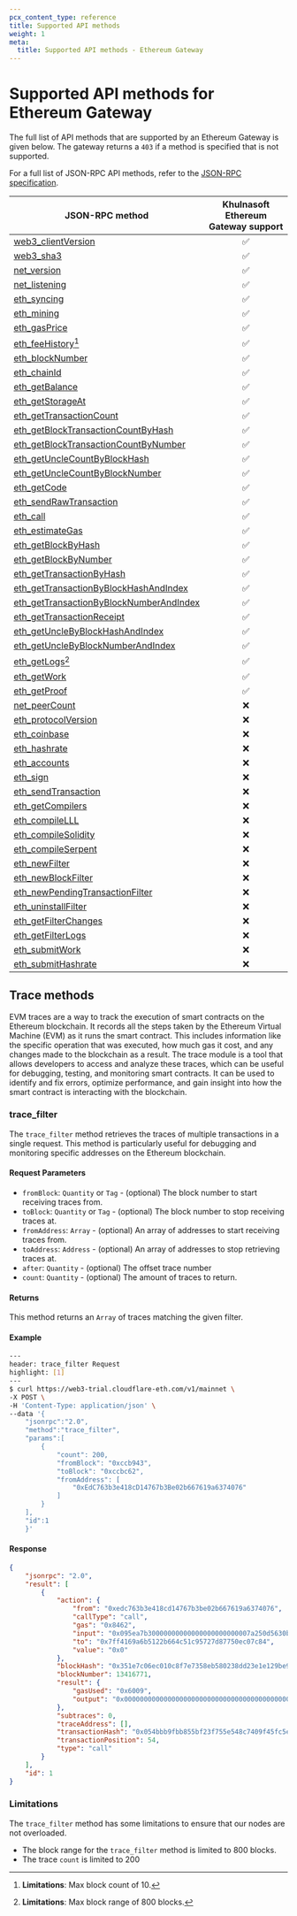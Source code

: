```yaml
---
pcx_content_type: reference
title: Supported API methods
weight: 1
meta:
  title: Supported API methods - Ethereum Gateway
---
```


# Supported API methods for Ethereum Gateway

The full list of API methods that are supported by an Ethereum Gateway
is given below. The gateway returns a `403` if a method is specified that is not
supported.

For a full list of JSON-RPC API methods, refer to the [JSON-RPC specification](https://github.com/ethereum/execution-apis).

| JSON-RPC method                         | Khulnasoft Ethereum Gateway support |
| --------------------------------------- | :----------------------------------------: |
| [web3_clientVersion](https://ethereum.org/en/developers/docs/apis/json-rpc/#web3_clientversion)                      |                     ✅                       |
| [web3_sha3](https://ethereum.org/en/developers/docs/apis/json-rpc/#web3_sha3)                               |                     ✅                       |
| [net_version](https://ethereum.org/en/developers/docs/apis/json-rpc/#net_version)                             |                     ✅                       |
| [net_listening](https://ethereum.org/en/developers/docs/apis/json-rpc/#net_listening)                           |                     ✅                       |
| [eth_syncing](https://ethereum.org/en/developers/docs/apis/json-rpc/#eth_syncing)                             |                     ✅                       |
| [eth_mining](https://ethereum.org/en/developers/docs/apis/json-rpc/#eth_mining)                              |                     ✅                       |
| [eth_gasPrice](https://ethereum.org/en/developers/docs/apis/json-rpc/#eth_gasprice)                            |                     ✅                       |
| [eth_feeHistory](https://github.com/ethereum/execution-apis)[^2]                          |                     ✅                       |
| [eth_blockNumber](https://ethereum.org/en/developers/docs/apis/json-rpc/#eth_blocknumber)                         |                     ✅                       |
| [eth_chainId](https://github.com/ethereum/execution-apis)                             |                     ✅                       |
| [eth_getBalance](https://ethereum.org/en/developers/docs/apis/json-rpc/#eth_getbalance)                          |                     ✅                       |
| [eth_getStorageAt](https://ethereum.org/en/developers/docs/apis/json-rpc/#eth_getstorageat)                       |                     ✅                      |
| [eth_getTransactionCount](https://ethereum.org/en/developers/docs/apis/json-rpc/#eth_gettransactioncount)                 |                     ✅                       |
| [eth_getBlockTransactionCountByHash](https://ethereum.org/en/developers/docs/apis/json-rpc/#eth_getblocktransactioncountbyhash)      |                     ✅                       |
| [eth_getBlockTransactionCountByNumber](https://ethereum.org/en/developers/docs/apis/json-rpc/#eth_getblocktransactioncountbynumber)    |                     ✅                       |
| [eth_getUncleCountByBlockHash](https://ethereum.org/en/developers/docs/apis/json-rpc/#eth_getunclecountbyblockhash)            |                     ✅                       |
| [eth_getUncleCountByBlockNumber](https://ethereum.org/en/developers/docs/apis/json-rpc/#eth_getunclecountbyblocknumber)          |                     ✅                       |
| [eth_getCode](https://ethereum.org/en/developers/docs/apis/json-rpc/#eth_getcode)                            |                     ✅                       |
| [eth_sendRawTransaction](https://ethereum.org/en/developers/docs/apis/json-rpc/#eth_sendrawtransaction)                  |                     ✅                       |
| [eth_call](https://ethereum.org/en/developers/docs/apis/json-rpc/#eth_call)                                |                     ✅                       |
| [eth_estimateGas](https://ethereum.org/en/developers/docs/apis/json-rpc/#eth_estimategas)                         |                     ✅                       |
| [eth_getBlockByHash](https://ethereum.org/en/developers/docs/apis/json-rpc/#eth_getblockbyhash)                      |                     ✅                       |
| [eth_getBlockByNumber](https://ethereum.org/en/developers/docs/apis/json-rpc/#eth_getblockbynumber)                    |                     ✅                       |
| [eth_getTransactionByHash](https://ethereum.org/en/developers/docs/apis/json-rpc/#eth_gettransactionbyhash)                |                     ✅                       |
| [eth_getTransactionByBlockHashAndIndex](https://ethereum.org/en/developers/docs/apis/json-rpc/#eth_gettransactionbyblockhashandindex)   |                     ✅                      |
| [eth_getTransactionByBlockNumberAndIndex](https://ethereum.org/en/developers/docs/apis/json-rpc/#eth_gettransactionbyblocknumberandindex) |                     ✅                       |
| [eth_getTransactionReceipt](https://ethereum.org/en/developers/docs/apis/json-rpc/#eth_gettransactionreceipt)               |                     ✅                       |
| [eth_getUncleByBlockHashAndIndex](https://ethereum.org/en/developers/docs/apis/json-rpc/#eth_getunclebyblockhashandindex)         |                     ✅                       |
| [eth_getUncleByBlockNumberAndIndex](https://ethereum.org/en/developers/docs/apis/json-rpc/#eth_getunclebyblocknumberandindex)       |                     ✅                       |
| [eth_getLogs](https://ethereum.org/en/developers/docs/apis/json-rpc/#eth_getlogs)[^1]                             |                     ✅                       |
| [eth_getWork](https://ethereum.org/en/developers/docs/apis/json-rpc/#eth_getwork)                             |                     ✅                       |
| [eth_getProof](https://ethereum.github.io/execution-apis/api-documentation/)                            |                     ✅                       |
| [net_peerCount](https://ethereum.org/en/developers/docs/apis/json-rpc/#net_peercount)                          |                     ❌                       |
| [eth_protocolVersion](https://ethereum.org/en/developers/docs/apis/json-rpc/#eth_protocolversion)                     |                     ❌                       |
| [eth_coinbase](https://ethereum.org/en/developers/docs/apis/json-rpc/#eth_coinbase)                            |                     ❌                        |
| [eth_hashrate](https://ethereum.org/en/developers/docs/apis/json-rpc/#eth_hashrate)                            |                     ❌                       |
| [eth_accounts](https://ethereum.org/en/developers/docs/apis/json-rpc/#eth_accounts)                           |                     ❌                       |
| [eth_sign](https://ethereum.org/en/developers/docs/apis/json-rpc/#eth_sign)                               |                     ❌                        |
| [eth_sendTransaction](https://ethereum.org/en/developers/docs/apis/json-rpc/#eth_sendtransaction)                     |                     ❌                        |
| [eth_getCompilers](https://ethereum.org/en/developers/docs/apis/json-rpc/#eth_getcompilers)                        |                     ❌                        |
| [eth_compileLLL](https://ethereum.org/en/developers/docs/apis/json-rpc/#eth_compilelll)                          |                     ❌                        |
| [eth_compileSolidity](https://ethereum.org/en/developers/docs/apis/json-rpc/#eth_compile_solidity)                     |                     ❌                        |
| [eth_compileSerpent](https://ethereum.org/en/developers/docs/apis/json-rpc/#eth_compileserpent)                      |                     ❌                        |
| [eth_newFilter](https://ethereum.org/en/developers/docs/apis/json-rpc/#eth_newfilter)                           |                     ❌                        |
| [eth_newBlockFilter](https://ethereum.org/en/developers/docs/apis/json-rpc/#eth_newblockfilter)                     |                     ❌                        |
| [eth_newPendingTransactionFilter](https://ethereum.org/en/developers/docs/apis/json-rpc/#eth_newpendingtransactionfilter)         |                     ❌                        |
| [eth_uninstallFilter](https://ethereum.org/en/developers/docs/apis/json-rpc/#eth_uninstallfilter)                     |                     ❌                        |
| [eth_getFilterChanges](https://ethereum.org/en/developers/docs/apis/json-rpc/#eth_getfilterchanges)                    |                     ❌                        |
| [eth_getFilterLogs](https://ethereum.org/en/developers/docs/apis/json-rpc/#eth_getfilterlogs)                       |                     ❌                        |
| [eth_submitWork](https://ethereum.org/en/developers/docs/apis/json-rpc/#eth_submitwork)                          |                     ❌                       |
| [eth_submitHashrate](https://ethereum.org/en/developers/docs/apis/json-rpc/#eth_submithashrate)                      |                     ❌                       |

[^1]: **Limitations**: Max block range of 800 blocks.
[^2]: **Limitations**: Max block count of 10.

## Trace methods

EVM traces are a way to track the execution of smart contracts on the Ethereum blockchain. It records all the steps taken by the Ethereum Virtual Machine (EVM) as it runs the smart contract. This includes information like the specific operation that was executed, how much gas it cost, and any changes made to the blockchain as a result. The trace module is a tool that allows developers to access and analyze these traces, which can be useful for debugging, testing, and monitoring smart contracts. It can be used to identify and fix errors, optimize performance, and gain insight into how the smart contract is interacting with the blockchain.

### trace_filter
The `trace_filter` method retrieves the traces of multiple transactions in a single request. This method is particularly useful for debugging and monitoring specific addresses on the Ethereum blockchain.

#### Request Parameters
- `fromBlock`: `Quantity` or `Tag` - (optional) The block number to start receiving traces from.
- `toBlock`: `Quantity` or `Tag` - (optional) The block number to stop receiving traces at.
- `fromAddress`: `Array` - (optional) An array of addresses to start receiving traces from.
- `toAddress`: `Address` - (optional) An array of addresses to stop retrieving traces at.
- `after`: `Quantity` - (optional) The offset trace number
- `count`: `Quantity` - (optional) The amount of traces to return.

#### Returns
This method returns an `Array` of traces matching the given filter.

#### Example
```sh
---
header: trace_filter Request
highlight: [1]
---
$ curl https://web3-trial.cloudflare-eth.com/v1/mainnet \
-X POST \
-H 'Content-Type: application/json' \
--data '{
    "jsonrpc":"2.0",
    "method":"trace_filter",
    "params":[
        {
            "count": 200,
            "fromBlock": "0xccb943",
            "toBlock": "0xccbc62",
            "fromAddress": [
                "0xEdC763b3e418cD14767b3Be02b667619a6374076"
            ]
        }
    ],
    "id":1
    }'
```
#### Response
```json
{
    "jsonrpc": "2.0",
    "result": [
        {
            "action": {
                "from": "0xedc763b3e418cd14767b3be02b667619a6374076",
                "callType": "call",
                "gas": "0x8462",
                "input": "0x095ea7b30000000000000000000000007a250d5630b4cf539739df2c5dacb4c659f2488dffffffffffffffffffffffffffffffffffffffffffffffffffffffffffffffff",
                "to": "0x7ff4169a6b5122b664c51c95727d87750ec07c84",
                "value": "0x0"
            },
            "blockHash": "0x351e7c06ec010c8f7e7358eb580238dd23e1e129be96822aa93ebb6da08558e6",
            "blockNumber": 13416771,
            "result": {
                "gasUsed": "0x6009",
                "output": "0x0000000000000000000000000000000000000000000000000000000000000001"
            },
            "subtraces": 0,
            "traceAddress": [],
            "transactionHash": "0x054bbb9fbb855bf23f755e548c7409f45fc5eff8a824b2ad06380bc038d7b049",
            "transactionPosition": 54,
            "type": "call"
        }
    ],
    "id": 1
}
```

### Limitations
The `trace_filter` method has some limitations to ensure that our nodes are not overloaded.
- The block range for the `trace_filter` method is limited to 800 blocks.
- The trace `count` is limited to 200
